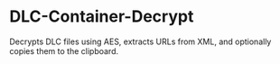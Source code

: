 # DLC-Container-Decrypt
Decrypts DLC files using AES, extracts URLs from XML, and optionally copies them to the clipboard.
